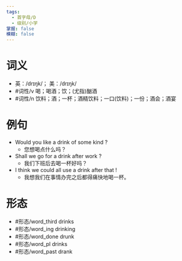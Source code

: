 ```yaml
---
tags:
  - 首字母/D
  - 级别/小学
掌握: false
模糊: false
---
```

# 词义
- 英：/drɪŋk/； 美：/drɪŋk/
- #词性/v  喝；喝酒；饮；(尤指)酗酒
- #词性/n  饮料；酒；一杯；酒精饮料；一口(饮料)；一份；酒会；酒宴
# 例句
- Would you like a drink of some kind ?
	- 您想喝点什么吗？
- Shall we go for a drink after work ?
	- 我们下班后去喝一杯好吗？
- I think we could all use a drink after that !
	- 我想我们在事情办完之后都得痛快地喝一杯。
# 形态
- #形态/word_third drinks
- #形态/word_ing drinking
- #形态/word_done drunk
- #形态/word_pl drinks
- #形态/word_past drank
